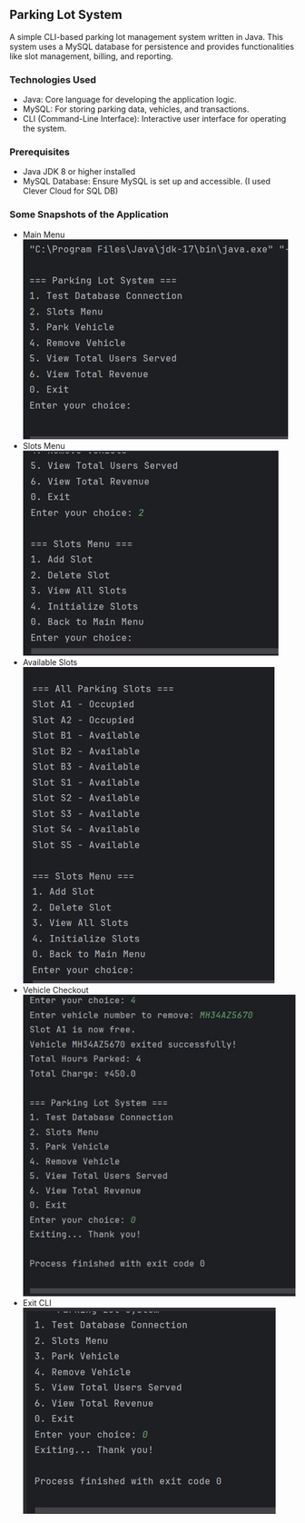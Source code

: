 ## Parking Lot System
A simple CLI-based parking lot management system written in Java. This system uses a MySQL database for persistence and provides functionalities like slot management, billing, and reporting.

### Technologies Used
- Java: Core language for developing the application logic.
- MySQL: For storing parking data, vehicles, and transactions.
- CLI (Command-Line Interface): Interactive user interface for operating the system.

### Prerequisites
- Java JDK 8 or higher installed
- MySQL Database: Ensure MySQL is set up and accessible. (I used Clever Cloud for SQL DB)

### Some Snapshots of the Application
- Main Menu
  ![Main Menu](./Images/main_menu.jpg)
- Slots Menu
  ![Slots Sub Menu](./Images/Slots_menu.jpg)
- Available Slots
  ![Available Slots](./Images/Available_slots.jpg)
- Vehicle Checkout
  ![Vehicle Checkout](./Images/checkout_vehicle.jpg)
- Exit CLI
  ![Exit CLI](./Images/After_exit.jpg)



